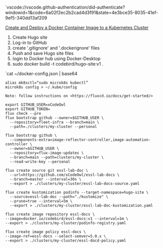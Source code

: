 `vscode://vscode.github-authentication/did-authenticate?windowid=1&code=6a02f2ec2b2cad4d3f91&state=4e3bce35-8035-41ef-9ef5-340dd13af209

[Create and Deploy a Docker Container Image to a Kubernetes Cluster](https://www.linode.com/docs/guides/deploy-container-image-to-kubernetes/)

1. Create Hugo site
1. Log-in to GitHub
1. create '.gitignore' and '.dockerignore' files
1. Push and save Hugo site files
1. login to Docker hub using Docker-Desktop
1. sudo docker build -t codebird/hugo-site:v1 .


`cat ~/docker-config.json | base64

```
alias mk8sctl=“sudo microk8s kubectl”
microk8s config > ~/.kube/config

Note: follow instructions on <https://fluxcd.io/docs/get-started/>

export GITHUB_USER=xCodeOwl
export GITHUB_TOKEN=
flux check --pre
flux bootstrap github --owner=$GITHUB_USER \
  --repository=fleet-infra --branch=main \
  --path=./clusters/my-cluster --personal

flux bootstrap github \
  --components-extra=image-reflector-controller,image-automation-controller \
  --owner=$GITHUB_USER \
  --repository=flux-image-updates \
  --branch=main --path=clusters/my-cluster \
  --read-write-key --personal

flux create source git essl-lab-doc \
  --url=https://github.com/xCodeOwl/essl-lab-docs \
  --branch=master --interval=30s \
  --export > ./clusters/my-cluster/essl-lab-docs-source.yaml

flux create kustomization podinfo --target-namespace=hugo-site \
  --source=essl-lab-doc --path="./kustomize" \
  --prune=true --interval=5m \
  --export > ./clusters/my-cluster/essl-lab-doc-kustomization.yaml

flux create image repository essl-docs \
--image=docker.io/codebird/essl-docs:v1 --interval=1m \
--export > ./clusters/my-cluster/podinfo-registry.yaml

flux create image policy essl-docs \
--image-ref=essl-docs --select-semver=5.0.x \
--export > ./clusters/my-cluster/essl-docd-policy.yaml
```